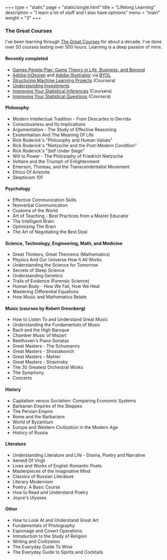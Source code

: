 +++
type = "static"
page = "static/single.html"
title = "Lifelong Learning"
description = "I learn a lot of stuff and I also have opinions"
menu = "main"
weight = "3"
+++

### The Great Courses

I've been learning through [The Great Courses](https://www.thegreatcourses.com/) for about a decade. I've done over 50 courses lasting over 500 hours. Learning is a deep passion of mine.

#### Recently completed

* [Games People Play: Game Theory in Life, Business, and Beyond](https://www.thegreatcourses.com/courses/games-people-play-game-theory-in-life-business-and-beyond.html)
* [Adobe InDesign](https://youtu.be/RXRT3dHu6_o) and [Adobe Illustraitor](https://youtu.be/Ib8UBwu3yGA) via [BYOL](https://www.bringyourownlaptop.com/)
* [Structuring Machine Learning Projects](https://www.coursera.org/learn/machine-learning-projects/) (Coursera)
* [Understanding Investments](https://www.thegreatcourses.com/courses/understanding-investments.html)
* [Improving Your Statistical Inferences](https://www.coursera.org/learn/statistical-inferences?) (Coursera)
* [Improving Your Statistical Questions](https://www.coursera.org/learn/improving-statistical-questions) (Coursera)

#### Philosophy

* Modern Intellectual Tradition - From Descartes to Derrida
* Consciousness and Its Implications
* Argumentation - The Study of Effective Reasoning
* Existentialism And The Meaning Of Life
* Rick Roderick's "Philosophy and Human Values"
* Rick Roderick's "Nietzsche and the Post-Modern Condition"
* Rick Roderick's "Self Under Siege"
* Will to Power - The Philosophy of Friedrich Nietzsche
* Voltaire and the Triumph of Enlightenment
* Emerson, Thoreau, and the Transcendentalist Movement
* Ethics Of Aristotle
* Skepticism 101

#### Psychology

* Effective Communication Skills
* Nonverbal Communication
* Customs of the World
* Art of Teaching - Best Practices from a Master Educator
* The Intelligent Brain
* Optimizing The Brain
* The Art of Negotiating the Best Deal

#### Science, Technology, Engineering, Math, and Medicine

* Great Thinkers, Great Theorems (Mathematics)
* Physics And Our Universe How It All Works
* Understanding the Science for Tomorrow
* Secrets of Sleep Science
* Understanding Genetics
* Trails of Evidence (Forensic Science)
* Human Body - How We Fail, How We Heal
* Mastering Differential Equations
* How Music and Mathematics Relate

#### Music (courses by Robert Greenberg)

* How to Listen To and Understand Great Music
* Understanding the Fundamentals of Music
* Bach and the High Baroque
* Chamber Music of Mozart
* Beethoven's Piano Sonatas
* Great Masters - The Schumanns
* Great Masters - Shostakovich
* Great Masters - Mahler
* Great Masters - Stravinsky
* The 30 Greatest Orchestral Works
* The Symphony
* Concerto

#### History

* Capitalism versus Socialism: Comparing Economic Systems
* Barbarian Empires of the Steppes
* The Persian Empire
* Rome and the Barbarians
* World of Byzantium
* Europe and Western Civilization in the Modern Age
* History of Russia

#### Literature

* Understanding Literature and Life - Drama, Poetry and Narrative
* Aeneid Of Virgil
* Lives and Works of English Romantic Poets
* Masterpieces of the Imaginative Mind
* Classics of Russian Literature
* Literary Modernism
* Poetry: A Basic Course
* How to Read and Understand Poetry
* Joyce's Ulysses

#### Other

* How to Look At and Understand Great Art
* Fundamentals of Photography
* Espionage and Covert Operations
* Introduction to the Study of Religion
* Writing and Civilization
* The Everyday Guide To Wine
* The Everyday Guide to Spirits and Cocktails


